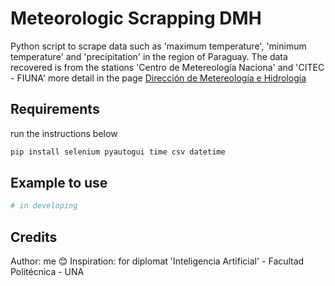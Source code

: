 # Meteorologic Scrapping DMH

Python script to scrape data such as 'maximum temperature', 'minimum temperature' and 'precipitation' in the region of Paraguay. The data recovered is from the stations 'Centro de Metereología Naciona' and 'CITEC - FIUNA'
more detail in the page [Dirección de Metereología e Hidrología](https://www.meteorologia.gov.py)

## Requirements
run the instructions below
```bash
pip install selenium pyautogui time csv datetime
```

## Example to use

```bash
# in developing
```

## Credits
Author: me 😊
Inspiration: for diplomat 'Inteligencia Artificial' - Facultad Politécnica - UNA

